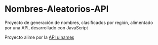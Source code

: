 # Nombres-Aleatorios-API
Proyecto de generación de nombres, clasificados por región, alimentado por una API, desarrollado con JavaScript

Proyecto alime por la  [API uinames](https://github.com/thm/uinames)
